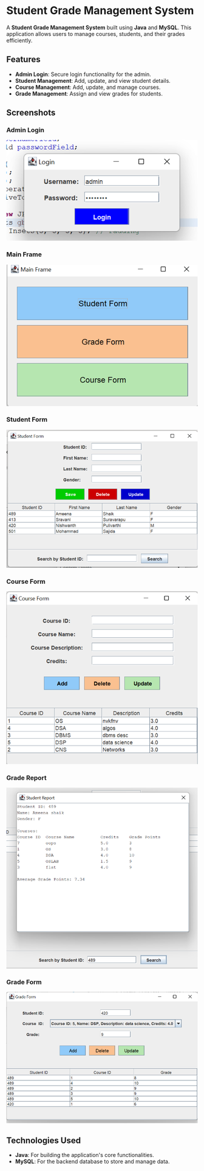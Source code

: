 # Student Grade Management System

A **Student Grade Management System** built using **Java** and **MySQL**. This application allows users to manage courses, students, and their grades efficiently.

## Features
- **Admin Login**: Secure login functionality for the admin.
- **Student Management**: Add, update, and view student details.
- **Course Management**: Add, update, and manage courses.
- **Grade Management**: Assign and view grades for students.

## Screenshots

### Admin Login
![Admin Login](studgg_ss/admin_log.png)

### Main Frame
![Main Frame](studgg_ss/main_frame.png)

### Student Form
![Student Form](studgg_ss/student_form.png)

### Course Form
![Course Form](studgg_ss/course-form.png)

### Grade Report
![Grade Report](studgg_ss/grade-report.png)

### Grade Form
![Grade Form](studgg_ss/grade_form.png)





## Technologies Used
- **Java**: For building the application's core functionalities.
- **MySQL**: For the backend database to store and manage data.

